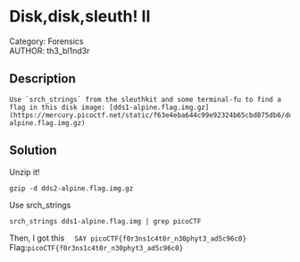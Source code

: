 # Disk,disk,sleuth! II
Category: Forensics </br>
AUTHOR: th3_bl1nd3r

## Description
```
Use `srch_strings` from the sleuthkit and some terminal-fu to find a flag in this disk image: [dds1-alpine.flag.img.gz](https://mercury.picoctf.net/static/f63e4eba644c99e92324b65cbd875db6/dds1-alpine.flag.img.gz)
```
## Solution
Unzip it!
```
gzip -d dds2-alpine.flag.img.gz
```
Use srch_strings
```
srch_strings dds1-alpine.flag.img | grep picoCTF
```
Then, I got this
`  SAY picoCTF{f0r3ns1c4t0r_n30phyt3_ad5c96c0}`</br>
Flag:`picoCTF{f0r3ns1c4t0r_n30phyt3_ad5c96c0}`
